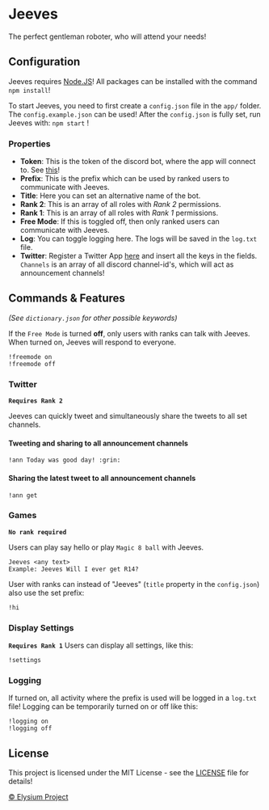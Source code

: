 # Jeeves
The perfect gentleman roboter, who will attend your needs!

## Configuration
Jeeves requires [Node.JS](https://nodejs.org/en/)! All packages can be installed with the command `npm install`!

To start Jeeves, you need to first create a `config.json` file in the `app/` folder. The `config.example.json` can be used! After the `config.json` is fully set, run Jeeves with: `npm start` !

### Properties
* **Token**: This is the token of the discord bot, where the app will connect to. See [this](https://discordapp.com/developers/applications/me)!
* **Prefix**: This is the prefix which can be used by ranked users to communicate with Jeeves.
* **Title**: Here you can set an alternative name of the bot.
* **Rank 2**: This is an array of all roles with *Rank 2* permissions.
* **Rank 1**: This is an array of all roles with *Rank 1* permissions.
* **Free Mode**: If this is toggled off, then only ranked users can communicate with Jeeves.
* **Log**: You can toggle logging here. The logs will be saved in the `log.txt` file.
* **Twitter**: Register a Twitter App [here](https://apps.twitter.com) and insert all the keys in the fields. `Channels` is an array of all discord channel-id's, which will act as announcement channels!

## Commands & Features
*(See `dictionary.json` for other possible keywords)*

If the `Free Mode` is turned **off**, only users with ranks can talk with Jeeves. When turned on, Jeeves will respond to everyone.
```
!freemode on
!freemode off
```
### Twitter
**`Requires Rank 2`**

Jeeves can quickly tweet and simultaneously share the tweets to all set channels.

#### Tweeting and sharing to all announcement channels
```
!ann Today was good day! :grin:
```
#### Sharing the latest tweet to all announcement channels
```
!ann get
```
### Games
**`No rank required`**

Users can play say hello or play `Magic 8 ball` with Jeeves.
```
Jeeves <any text>
Example: Jeeves Will I ever get R14?
```
User with ranks can instead of "Jeeves" (`title` property in the `config.json`) also use the set prefix:
```
!hi
```

### Display Settings
**`Requires Rank 1`**
Users can display all settings, like this:
```
!settings
```

### Logging
If turned on, all activity where the prefix is used will be logged in a `log.txt` file! Logging can be temporarily turned on or off like this:
```
!logging on
!logging off
```

## License
This project is licensed under the MIT License - see the [LICENSE](./LICENSE) file for details!

[© Elysium Project](https://www.elysium-project.org)